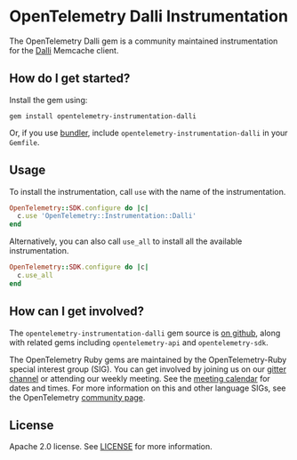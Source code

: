 # OpenTelemetry Dalli Instrumentation

The OpenTelemetry Dalli gem is a community maintained instrumentation for the [Dalli][dalli-home] Memcache client.

## How do I get started?

Install the gem using:

```
gem install opentelemetry-instrumentation-dalli
```

Or, if you use [bundler][bundler-home], include `opentelemetry-instrumentation-dalli` in your `Gemfile`.

## Usage

To install the instrumentation, call `use` with the name of the instrumentation.

```ruby
OpenTelemetry::SDK.configure do |c|
  c.use 'OpenTelemetry::Instrumentation::Dalli'
end
```

Alternatively, you can also call `use_all` to install all the available instrumentation.

```ruby
OpenTelemetry::SDK.configure do |c|
  c.use_all
end
```

## How can I get involved?

The `opentelemetry-instrumentation-dalli` gem source is [on github][repo-github], along with related gems including `opentelemetry-api` and `opentelemetry-sdk`.

The OpenTelemetry Ruby gems are maintained by the OpenTelemetry-Ruby special interest group (SIG). You can get involved by joining us on our [gitter channel][ruby-gitter] or attending our weekly meeting. See the [meeting calendar][community-meetings] for dates and times. For more information on this and other language SIGs, see the OpenTelemetry [community page][ruby-sig].

## License

Apache 2.0 license. See [LICENSE][license-github] for more information.

[dalli-home]: https://github.com/petergoldstein/dalli
[bundler-home]: https://bundler.io
[repo-github]: https://github.com/open-telemetry/opentelemetry-ruby
[license-github]: https://github.com/open-telemetry/opentelemetry-ruby/blob/master/LICENSE
[ruby-sig]: https://github.com/open-telemetry/community#ruby-sig
[community-meetings]: https://github.com/open-telemetry/community#community-meetings
[ruby-gitter]: https://gitter.im/open-telemetry/opentelemetry-ruby
